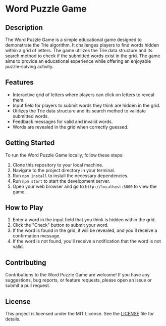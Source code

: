 # Word Puzzle Game

## Description

The Word Puzzle Game is a simple educational game designed to demonstrate the Trie algorithm. It challenges players to find words hidden within a grid of letters. The game utilizes the Trie data structure and its search method to check if the submitted words exist in the grid. The game aims to provide an educational experience while offering an enjoyable puzzle-solving activity.

## Features

- Interactive grid of letters where players can click on letters to reveal them.
- Input field for players to submit words they think are hidden in the grid.
- Utilizes the Trie data structure and its search method to validate submitted words.
- Feedback messages for valid and invalid words.
- Words are revealed in the grid when correctly guessed.

## Getting Started

To run the Word Puzzle Game locally, follow these steps:

1. Clone this repository to your local machine.
2. Navigate to the project directory in your terminal.
3. Run `npm install` to install the necessary dependencies.
4. Run `npm start` to start the development server.
5. Open your web browser and go to `http://localhost:3000` to view the game.

## How to Play

1. Enter a word in the input field that you think is hidden within the grid.
2. Click the "Check" button to submit your word.
3. If the word is found in the grid, it will be revealed, and you'll receive a confirmation message.
4. If the word is not found, you'll receive a notification that the word is not valid.

## Contributing

Contributions to the Word Puzzle Game are welcome! If you have any suggestions, bug reports, or feature requests, please open an issue or submit a pull request.

## License

This project is licensed under the MIT License. See the [LICENSE](LICENSE) file for details.
